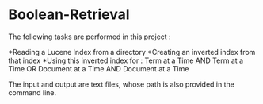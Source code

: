 # Boolean-Retrieval
The following tasks are performed in this project :

*Reading a Lucene Index from a directory
*Creating an inverted index from that index
*Using this inverted index for : Term at a Time AND Term at a Time OR Document at a Time AND Document at a Time

The input and output are text files, whose path is also provided in the command line.
